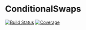 # ConditionalSwaps

[![Build Status](https://github.com/cossio/ConditionalSwaps.jl/actions/workflows/CI.yml/badge.svg?branch=main)](https://github.com/cossio/ConditionalSwaps.jl/actions/workflows/CI.yml?query=branch%3Amain)
[![Coverage](https://codecov.io/gh/cossio/ConditionalSwaps.jl/branch/main/graph/badge.svg)](https://codecov.io/gh/cossio/ConditionalSwaps.jl)
